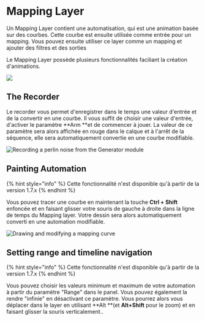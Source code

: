 # Mapping Layer

Un Mapping Layer contient une automatisation, qui est une animation basée sur des courbes. Cette courbe est ensuite utilisée comme entrée pour un mapping. Vous pouvez ensuite utiliser ce layer comme un mapping et ajouter des filtres et des sorties

Le Mapping Layer possède plusieurs fonctionnalités faciliant la création d'animations.

![](../.gitbook/assets/screenshot\_1.png)

## The Recorder

Le recorder vous permet d'enregistrer dans le temps une valeur d'entrée et de la convertir en une courbe. Il vous suffit de choisir une valeur d'entrée, d'activer le paramètre **Arm **et de commencer à jouer. La valeur de ce paramètre sera alors affichée en rouge dans le calque et à l'arrêt de la séquence, elle sera automatiquement convertie en une courbe modifiable.

![Recording a perlin noise from the Generator module](../.gitbook/assets/recording.gif)

## Painting Automation&#x20;

{% hint style="info" %}
Cette fonctionnalité n'est disponible qu'à partir de la version 1.7.x
{% endhint %}

Vous pouvez tracer une courbe en maintenant la touche **Ctrl + Shift** enfoncée et en faisant glisser votre souris de gauche à droite dans la ligne de temps du Mapping layer. Votre dessin sera alors automatiquement converti en une automation modifiable.

![Drawing and modifying a mapping curve](../.gitbook/assets/automation-painting.gif)

## Setting range and timeline navigation&#x20;

{% hint style="info" %}
Cette fonctionnalité n'est disponible qu'à partir de la version 1.7.x
{% endhint %}

Vous pouvez choisir les valeurs minimum et maximum de votre automation à partir du paramètre "Range" dans le panel. Vous pouvez également la rendre "infinie" en désactivant ce paramètre. Vous pourrez alors vous déplacer dans le layer en utilisant **Alt **(et **Alt+Shift** pour le zoom) et en faisant glisser la souris verticalement..
